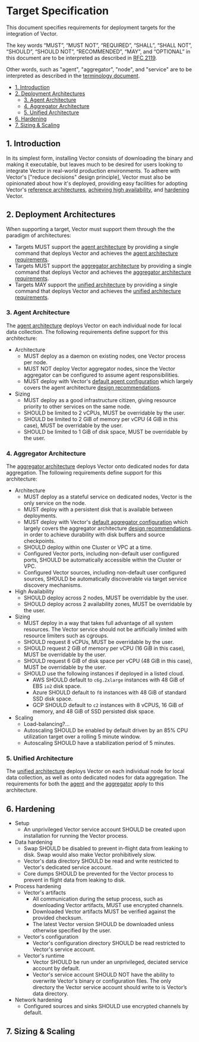 # Target Specification

This document specifies requirements for deployment targets for the
integration of Vector.

The key words “MUST”, “MUST NOT”, “REQUIRED”, “SHALL”, “SHALL NOT”, “SHOULD”,
“SHOULD NOT”, “RECOMMENDED”, “MAY”, and “OPTIONAL” in this document are to be
interpreted as described in [RFC 2119].

Other words, such as "agent", "aggregator", "node", and "service" are to be
interpreted as described in the [terminology document][terminology_document].

- [1. Introduction](#1-introduction)
- [2. Deployment Architectures](#2-deployment-architectures)
  - [3. Agent Architecture](#3-agent-architecture)
  - [4. Aggregator Architecture](#4-aggregator-architecture)
  - [5. Unified Architecture](#5-unified-architecture)
- [6. Hardening](#6-hardening)
- [7. Sizing & Scaling](#7-sizing--scaling)

## 1. Introduction

In its simplest form, installing Vector consists of downloading the binary and
making it executable, but leaves much to be desired for users looking to
integrate Vector in real-world production environments. To adhere with Vector's
["reduce decisions" design principle], Vector must also be opinionated about how
it's deployed, providing easy facilities for adopting Vector's
[reference architectures][reference_architectures],
[achieving high availability][high_availability], and [hardening][hardening]
Vector.

## 2. Deployment Architectures

When supporting a target, Vector must support them through the the paradigm of
architectures:

* Targets MUST support the [agent architecture][agent_architecture] by
  providing a single command that deploys Vector and achieves the
  [agent architecture requirements](#agent-architecture).
* Targets MUST support the [aggregator architecture][aggregator_architecture] by
  providing a single command that deploys Vector and achieves the
  [aggregator architecture requirements](#aggregator-architecture).
* Targets MAY support the [unified architecture][unified_architecture] by
  providing a single command that deploys Vector and achieves the
  [unified architecture requirements](#unified-architecture).

### 3. Agent Architecture

The [agent architecture][agent_architecture] deploys Vector on each individual
node for local data collection. The following requirements define support for
this architecture:

* Architecture
  * MUST deploy as a daemon on existing nodes, one Vector process per node.
  * MUST NOT deploy Vector aggregator nodes, since the Vector aggregator can be
    configured to assume agent responsibilities.
  * MUST deploy with Vector's [default agent configuration][default_agent_configuration]
    which largely covers the agent architecture
    [design recommendations][agent_architecture].
* Sizing
  * MUST deploy as a good infrastructure citizen, giving resource priority to
    other services on the same node.
  * SHOULD be limited to 2 vCPUs, MUST be overridable by the user.
  * SHOULD be limited to 2 GiB of memory per vCPU (4 GiB in this case), MUST be
    overridable by the user.
  * SHOULD be limited to 1 GiB of disk space, MUST be overridable by the user.

### 4. Aggregator Architecture

The [aggregator architecture][aggregator_architecture] deploys Vector onto
dedicated nodes for data aggregation. The following requirements define support
for this architecture:

* Architecture
  * MUST deploy as a stateful service on dedicated nodes, Vector is the only
    service on the node.
  * MUST deploy with a persistent disk that is available between deployments.
  * MUST deploy with Vector's [default aggregator configuration][default_aggregator_configuration]
    which largely covers the aggregator architecture
    [design recommendations][aggregator_architecture].
    in order to achieve durability with disk buffers and source checkpoints.
  * SHOULD deploy within one Cluster or VPC at a time.
  * Configured Vector ports, including non-default user configured ports,
    SHOULD be automatically accessible within the Cluster or VPC.
  * Configured Vector sources, including non-default user configured sources,
    SHOULD be automatically discoverable via target service discovery
    mechanisms.
* High Availability
  * SHOULD deploy across 2 nodes, MUST be overridable by the user.
  * SHOULD deploy across 2 availability zones, MUST be overridable by the user.
* Sizing
  * MUST deploy in a way that takes full advantage of all system resources.
    The Vector service should not be artificially limited with resource
    limiters such as cgroups.
  * SHOULD request 8 vCPUs, MUST be overridable by the user.
  * SHOULD request 2 GiB of memory per vCPU (16 GiB in this case), MUST be
    overridable by the user.
  * SHOULD request 6 GiB of disk space per vCPU (48 GiB in this case), MUST be
    overridable by the user.
  * SHOULD use the following instances if deployed in a listed cloud.
    * AWS SHOULD default to `c6g.2xlarge` instances with 48 GiB of EBS `io2`
      disk space.
    * Azure SHOULD default to `f8` instances with 48 GiB of standard SSD disk
      space.
    * GCP SHOULD default to `c2` instances with 8 vCPUS, 16 GiB of memory, and
      48 GiB of SSD persisted disk space.
* Scaling
  * Load-balancing?...
  * Autoscaling SHOULD be enabled by default driven by an 85% CPU utilization
    target over a rolling 5 minute window.
  * Autoscaling SHOULD have a stabilization period of 5 minutes.

### 5. Unified Architecture

The [unified architecture][unified_architecture] deploys Vector on each
individual node for local data collection, as well as onto dedicated nodes for
data aggregation. The requirements for both the [agent](#3-agent-architecture)
and the [aggregator](#4-aggregator-architecture) apply to this architecture.

## 6. Hardening

* Setup
  * An unprivileged Vector service account SHOULD be created upon installation
    for running the Vector process.
* Data hardening
  * Swap SHOULD be disabled to prevent in-flight data from leaking to disk.
    Swap would also make Vector prohibitively slow.
  * Vector's data directory SHOULD be read and write restricted to Vector's
    dedicated service account.
  * Core dumps SHOULD be prevented for the Vector process to prevent in flight
    data from leaking to disk.
* Process hardening
  * Vector's artifacts
    * All communication during the setup process, such as downloading Vector
      artifacts, MUST use encrypted channels.
    * Downloaded Vector artifacts MUST be verified against the provided
      checksum.
    * The latest Vector version SHOULD be downloaded unless otherwise specified
      by the user.
  * Vector's configuration
    * Vector's configuration directory SHOULD be read restricted to Vector's
      service account.
  * Vector's runtime
    * Vector SHOULD be run under an unprivileged, deciated service account by
      default.
    * Vector's service account SHOULD NOT have the ability to overwrite Vector's
      binary or configuration files. The only directory the Vector service
      account should write to is Vector’s data directory.
* Network hardening
  * Configured sources and sinks SHOULD use encrypted channels by default.

## 7. Sizing & Scaling

[agent_architecture]: https://vector.dev/docs/setup/going-to-prod/arch/agent/
[aggregator_architecture]: https://vector.dev/docs/setup/going-to-prod/arch/aggregator/
[default_agent_configuration]: TODO...
[default_aggregator_configuration]: TODO...
[hardening]: https://vector.dev/docs/setup/going-to-prod/hardening/
[high_availability]: https://vector.dev/docs/setup/going-to-prod/high-availability/
[reference_architectures]: https://vector.dev/docs/setup/going-to-prod/arch/
[RFC 2119]: https://datatracker.ietf.org/doc/html/rfc2119
[terminology_document]: TODO...
[unified_architecture]: https://vector.dev/docs/setup/going-to-prod/arch/unified/
